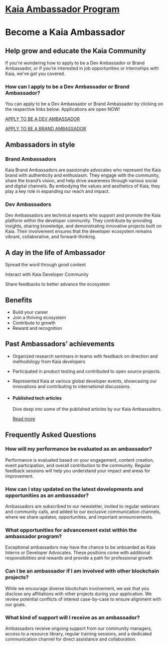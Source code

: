 # [Kaia Ambassador Program](https://www.kaia.io/ambassador-program)

Become a Kaia Ambassador
========================

Help grow and educate the Kaia Community 
-----------------------------------------

If you're wondering how to apply to be a Dev Ambassador or Brand Ambassador, or if you're interested in job opportunities or internships with Kaia, we've got you covered.

### How can I apply to be a Dev Ambassador or Brand Ambassador?

You can apply to be a Dev Ambassador or Brand Ambassador by clicking on the respective links below. Applications are open NOW!

[APPLY TO BE A DEV AMBASSADOR](https://forms.gle/xZo74inFGNCvWsrXA)

[APPLY TO BE A BRAND AMBASSADOR](https://forms.gle/8uU7MiJe7daJYz5z7)

Ambassadors in style
-------------------

### Brand Ambassadors

Kaia Brand Ambassadors are passionate advocates who represent the Kaia brand with authenticity and enthusiasm. They engage with the community, share the brand’s vision, and help drive awareness through various social and digital channels. By embodying the values and aesthetics of Kaia, they play a key role in expanding our reach and impact.

### Dev Ambassadors

Dev Ambassadors are technical experts who support and promote the Kaia platform within the developer community. They contribute by providing insights, sharing knowledge, and demonstrating innovative projects built on Kaia. Their involvement ensures that the developer ecosystem remains vibrant, collaborative, and forward-thinking.

A day in the life of Ambassador
-------------------------------

Spread the word through good content

Interact with Kaia Developer Community

Share feedbacks to better advance the ecosystem

Benefits
--------
- Build your career
- Join a thriving ecosystem
- Contribute to growth
- Reward and recognition

Past Ambassadors’ achievements
------------------------------

- Organized research seminars in teams with feedback on direction and methodology from Kaia developers

- Participated in product testing and contributed to open source projects.

- Represented Kaia at various global developer events, showcasing our innovations and contributing to international discussions.

- #### Published tech articles

    Dive deep into some of the published articles by our Kaia Ambassadors.

    [Read more](https://github.com/kaiachain/kaia-dapp-mono/tree/main/dev-ambassadors/articles)


Frequently Asked Questions
--------------------------

### How will my performance be evaluated as an ambassador?

Performance is evaluated based on your engagement, content creation, event participation, and overall contribution to the community. Regular feedback sessions will help you understand your impact and areas for improvement.

### How can I stay updated on the latest developments and opportunities as an ambassador?

Ambassadors are subscribed to our newsletter, invited to regular webinars and community calls, and added to our exclusive communication channels, where we share updates, opportunities, and important announcements.

### What opportunities for advancement exist within the ambassador program?

Exceptional ambassadors may have the chance to be onboarded as Kaia Interns or Developer Advocates. These positions come with additional responsibilities and rewards and provide a path for professional growth

### Can I be an ambassador if I am involved with other blockchain projects?

While we encourage diverse blockchain involvement, we ask that you disclose any affiliations with other projects during your application. We review potential conflicts of interest case-by-case to ensure alignment with our goals.

### What kind of support will I receive as an ambassador?

Ambassadors receive ongoing support from our community managers, access to a resource library, regular training sessions, and a dedicated communication channel for direct assistance and collaboration.
